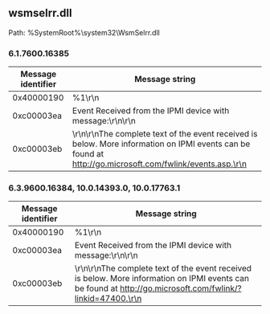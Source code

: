 ## wsmselrr.dll

Path: %SystemRoot%\system32\WsmSelrr.dll

### 6.1.7600.16385

Message identifier | Message string
--- | ---
0x40000190 | %1\r\n
0xc00003ea | Event Received from the IPMI device with message:\r\n\r\n
0xc00003eb | \r\n\r\nThe complete text of the event received is below. More information on IPMI events can be found at http://go.microsoft.com/fwlink/events.asp.\r\n

### 6.3.9600.16384, 10.0.14393.0, 10.0.17763.1

Message identifier | Message string
--- | ---
0x40000190 | %1\r\n
0xc00003ea | Event Received from the IPMI device with message:\r\n\r\n
0xc00003eb | \r\n\r\nThe complete text of the event received is below. More information on IPMI events can be found at http://go.microsoft.com/fwlink/?linkid=47400.\r\n
